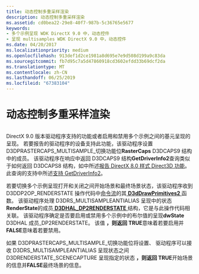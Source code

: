 ```yaml
---
title: 动态控制多重采样渲染
description: 动态控制多重采样渲染
ms.assetid: cd0bea22-29e8-40f7-987b-5c36765e5677
keywords:
- 多个示例呈现 WDK DirectX 9.0 中，动态控件
- 呈现 multisamples WDK DirectX 9.0 中，动态控件
ms.date: 04/20/2017
ms.localizationpriority: medium
ms.openlocfilehash: 913def1d2ce1981a8d695e7e9d508d199a9c83da
ms.sourcegitcommit: fb7d95c7a5d47860918cd3602efdd33b69dcf2da
ms.translationtype: MT
ms.contentlocale: zh-CN
ms.lasthandoff: 06/25/2019
ms.locfileid: "67383104"
---
```

# <a name="dynamically-controlling-multiple-sample-rendering"></a>动态控制多重采样渲染


## <span id="ddk_dynamically_controlling_multiple_sample_rendering_gg"></span><span id="DDK_DYNAMICALLY_CONTROLLING_MULTIPLE_SAMPLE_RENDERING_GG"></span>


DirectX 9.0 版本驱动程序支持的功能或者启用和禁用多个示例之间的基元呈现的呈现。 若要报告的驱动程序的设备支持此功能，该驱动程序设置 D3DPRASTERCAPS\_MULTISAMPLE\_切换功能位**RasterCaps** D3DCAPS9 结构中的成员。 该驱动程序在响应中返回 D3DCAPS9 结构**GetDriverInfo2**查询类似于如何返回 D3DCAPS8 结构，如中所述[报告 DirectX 8.0 样式 Direct3D 功能](reporting-directx-8-0-style-direct3d-capabilities.md)。 此查询的支持中所述[支持 GetDriverInfo2](supporting-getdriverinfo2.md)。

若要切换多个示例呈现打开和关闭之间开始场景和最终场景状态，该驱动程序收到 D3DDP2OP\_RENDERSTATE 操作代码中[命令流](command-stream.md)的其[ **D3dDrawPrimitives2** ](https://docs.microsoft.com/windows-hardware/drivers/ddi/content/d3dhal/nc-d3dhal-lpd3dhal_drawprimitives2cb)函数。 该驱动程序处理 D3DRS\_MULTISAMPLEANTIALIAS 呈现中的状态**RenderState**的成员[ **D3DHAL\_DP2RENDERSTATE** ](https://docs.microsoft.com/windows-hardware/drivers/ddi/content/d3dhal/ns-d3dhal-_d3dhal_dp2renderstate)结构，它是与此操作代码相关联。 该驱动程序确定是否要启用或禁用多个示例中的布尔值的呈现**dwState** D3DHAL 成员\_DP2RENDERSTATE。 该值 **，则返回 TRUE**意味着若要启用并**FALSE**意味着若要禁用。

如果 D3DPRASTERCAPS\_MULTISAMPLE\_切换功能位将设置、 驱动程序可以接收 D3DRS\_MULTISAMPLEANTIALIAS 呈现状态之间 D3DRENDERSTATE\_SCENECAPTURE 呈现指定的状态 **，则返回 TRUE**开始场景的信息并**FALSE**最终场景的信息。

 

 





